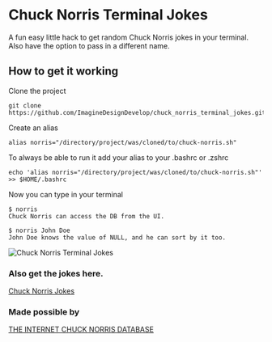 # Chuck Norris Terminal Jokes
A fun easy little hack to get random Chuck Norris jokes in your terminal. Also have the option to pass in a different name.

## How to get it working
Clone the project
```
git clone https://github.com/ImagineDesignDevelop/chuck_norris_terminal_jokes.git
```

Create an alias 
```
alias norris="/directory/project/was/cloned/to/chuck-norris.sh" 
```

To always be able to run it add your alias to your .bashrc or .zshrc
```
echo 'alias norris="/directory/project/was/cloned/to/chuck-norris.sh"' >> $HOME/.bashrc
```

Now you can type in your terminal
``` termial
$ norris
Chuck Norris can access the DB from the UI.

$ norris John Doe
John Doe knows the value of NULL, and he can sort by it too.
```

![Chuck Norris Terminal Jokes](https://res.cloudinary.com/imagine-design-develop/image/upload/v1533100180/Screen_Shot_2018-07-31_at_10.03.22_PM-1.png)

### Also get the jokes here.
<a href="https://safe-falls-15811.herokuapp.com/">Chuck Norris Jokes</a>

### Made possible by
<a href="http://www.icndb.com/">THE INTERNET CHUCK NORRIS DATABASE</a>

